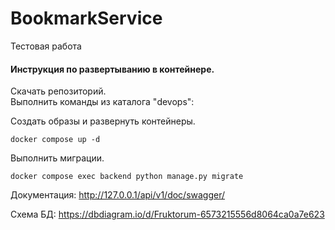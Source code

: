 # BookmarkService
Тестовая работа
#### Инструкция по развертыванию в контейнере.
Скачать репозиторий.\
Выполнить команды из каталога "devops":

Создать образы и развернуть контейнеры.
```commandline
docker compose up -d
```
Выполнить миграции.
```commandline
docker compose exec backend python manage.py migrate
```

Документация: http://127.0.0.1/api/v1/doc/swagger/

Схема БД: https://dbdiagram.io/d/Fruktorum-6573215556d8064ca0a7e623
